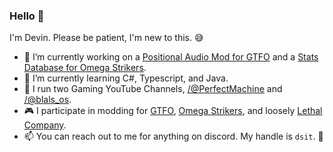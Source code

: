 ### Hello 👋

I'm Devin. Please be patient, I'm new to this. 😅

- 🔭 I’m currently working on a [Positional Audio Mod for GTFO](https://github.com/WWYDF/GTFO-ProximityChat) and a [Stats Database for Omega Strikers](https://clarioncorp.net).
- 🌱 I’m currently learning C#, Typescript, and Java.
- 📼 I run two Gaming YouTube Channels, [/@PerfectMachine](https://youtube.com/@PerfectMachine) and [/@blals_os](https://youtube.com/@blals_os).
- 🎮 I participate in modding for [GTFO](https://gtfo.thunderstore.io/package/Traveller/), [Omega Strikers](https://gamebanana.com/members/2789584), and loosely [Lethal Company](https://thunderstore.io/c/lethal-company/p/Traveller/).
- 📫 You can reach out to me for anything on discord. My handle is `dsit`. 🙂
